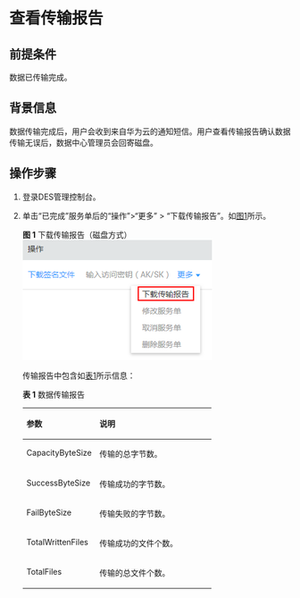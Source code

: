 # 查看传输报告<a name="ZH-CN_TOPIC_0094556687"></a>

## 前提条件<a name="gen-id1.7.6.12.2"></a>

数据已传输完成。

## 背景信息<a name="gen-id1.7.6.12.4.2"></a>

数据传输完成后，用户会收到来自华为云的通知短信。用户查看传输报告确认数据传输无误后，数据中心管理员会回寄磁盘。

## 操作步骤<a name="section32325424"></a>

1.  登录DES管理控制台。
2.  单击“已完成”服务单后的“操作”\>“更多” \> “下载传输报告”。如[图1](#fig11222155451114)所示。

    **图 1**  下载传输报告（磁盘方式）<a name="fig11222155451114"></a>  
    ![](figures/下载传输报告（磁盘方式）.png "下载传输报告（磁盘方式）")

    传输报告中包含如[表1](#d0e3814)所示信息：

    **表 1**  数据传输报告

    <a name="d0e3814"></a>
    <table><thead align="left"><tr id="row36709949"><th class="cellrowborder" valign="top" width="38.61%" id="mcps1.2.3.1.1"><p id="p20715931"><a name="p20715931"></a><a name="p20715931"></a>参数</p>
    </th>
    <th class="cellrowborder" valign="top" width="61.39%" id="mcps1.2.3.1.2"><p id="p268861"><a name="p268861"></a><a name="p268861"></a>说明</p>
    </th>
    </tr>
    </thead>
    <tbody><tr id="row21777804"><td class="cellrowborder" valign="top" width="38.61%" headers="mcps1.2.3.1.1 "><p id="p170318502911"><a name="p170318502911"></a><a name="p170318502911"></a>CapacityByteSize</p>
    </td>
    <td class="cellrowborder" valign="top" width="61.39%" headers="mcps1.2.3.1.2 "><p id="p9403471"><a name="p9403471"></a><a name="p9403471"></a>传输的总字节数。</p>
    </td>
    </tr>
    <tr id="row17522377"><td class="cellrowborder" valign="top" width="38.61%" headers="mcps1.2.3.1.1 "><p id="p370345013920"><a name="p370345013920"></a><a name="p370345013920"></a>SuccessByteSize</p>
    </td>
    <td class="cellrowborder" valign="top" width="61.39%" headers="mcps1.2.3.1.2 "><p id="p6833220"><a name="p6833220"></a><a name="p6833220"></a>传输成功的字节数。</p>
    </td>
    </tr>
    <tr id="row61498985"><td class="cellrowborder" valign="top" width="38.61%" headers="mcps1.2.3.1.1 "><p id="p67039507918"><a name="p67039507918"></a><a name="p67039507918"></a>FailByteSize</p>
    </td>
    <td class="cellrowborder" valign="top" width="61.39%" headers="mcps1.2.3.1.2 "><p id="p36351665"><a name="p36351665"></a><a name="p36351665"></a>传输失败的字节数。</p>
    </td>
    </tr>
    <tr id="row58729529"><td class="cellrowborder" valign="top" width="38.61%" headers="mcps1.2.3.1.1 "><p id="p67049505917"><a name="p67049505917"></a><a name="p67049505917"></a>TotalWrittenFiles</p>
    </td>
    <td class="cellrowborder" valign="top" width="61.39%" headers="mcps1.2.3.1.2 "><p id="p52453505"><a name="p52453505"></a><a name="p52453505"></a>传输成功的文件个数。</p>
    </td>
    </tr>
    <tr id="row19367750143812"><td class="cellrowborder" valign="top" width="38.61%" headers="mcps1.2.3.1.1 "><p id="p147051050094"><a name="p147051050094"></a><a name="p147051050094"></a>TotalFiles</p>
    </td>
    <td class="cellrowborder" valign="top" width="61.39%" headers="mcps1.2.3.1.2 "><p id="p16367650133810"><a name="p16367650133810"></a><a name="p16367650133810"></a>传输的总文件个数。</p>
    </td>
    </tr>
    </tbody>
    </table>


